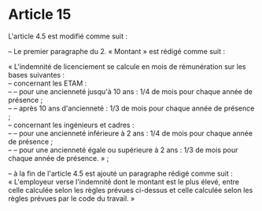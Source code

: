 # Article 15

L'article 4.5 est modifié comme suit : 

– Le premier paragraphe du 2. « Montant » est rédigé comme suit : 

« L'indemnité de licenciement se calcule en mois de rémunération sur les bases suivantes :   
– concernant les ETAM :   
– – pour une ancienneté jusqu'à 10 ans : 1/4 de mois pour chaque année de présence ;   
– – après 10 ans d'ancienneté : 1/3 de mois pour chaque année de présence ;   
– concernant les ingénieurs et cadres :   
– – pour une ancienneté inférieure à 2 ans : 1/4 de mois pour chaque année de présence ;   
– – pour une ancienneté égale ou supérieure à 2 ans : 1/3 de mois pour chaque année de présence. » ; 

– à la fin de l'article 4.5 est ajouté un paragraphe rédigé comme suit :   
« L'employeur verse l'indemnité dont le montant est le plus élevé, entre celle calculée selon les règles prévues ci-dessus et celle calculée selon les règles prévues par le code du travail. »

